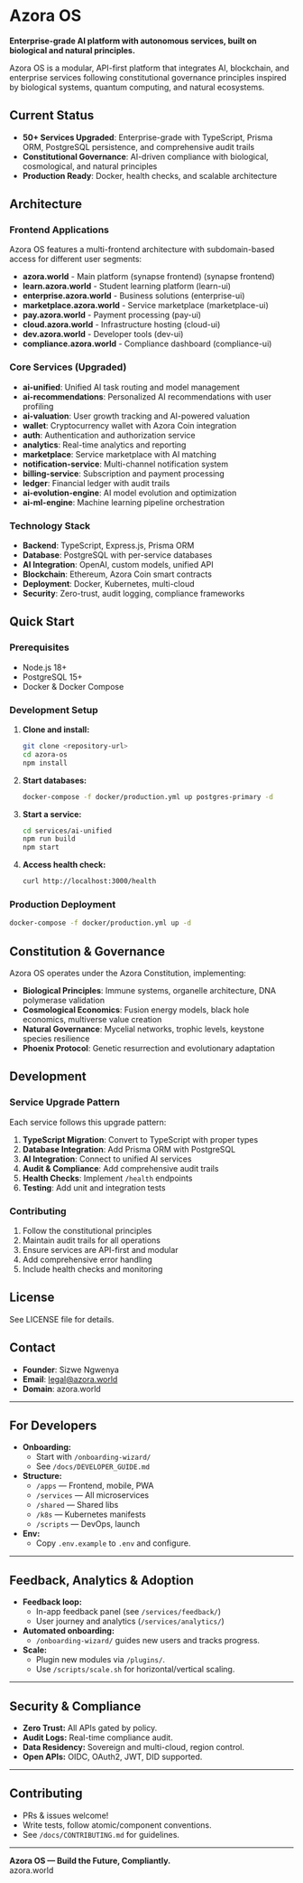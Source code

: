 # Azora OS

**Enterprise-grade AI platform with autonomous services, built on biological and natural principles.**

Azora OS is a modular, API-first platform that integrates AI, blockchain, and enterprise services following constitutional governance principles inspired by biological systems, quantum computing, and natural ecosystems.

## Current Status

- **50+ Services Upgraded**: Enterprise-grade with TypeScript, Prisma ORM, PostgreSQL persistence, and comprehensive audit trails
- **Constitutional Governance**: AI-driven compliance with biological, cosmological, and natural principles
- **Production Ready**: Docker, health checks, and scalable architecture

## Architecture

### Frontend Applications
Azora OS features a multi-frontend architecture with subdomain-based access for different user segments:

- **azora.world** - Main platform (synapse frontend) (synapse frontend)
- **learn.azora.world** - Student learning platform (learn-ui)
- **enterprise.azora.world** - Business solutions (enterprise-ui)
- **marketplace.azora.world** - Service marketplace (marketplace-ui)
- **pay.azora.world** - Payment processing (pay-ui)
- **cloud.azora.world** - Infrastructure hosting (cloud-ui)
- **dev.azora.world** - Developer tools (dev-ui)
- **compliance.azora.world** - Compliance dashboard (compliance-ui)

### Core Services (Upgraded)
- **ai-unified**: Unified AI task routing and model management
- **ai-recommendations**: Personalized AI recommendations with user profiling
- **ai-valuation**: User growth tracking and AI-powered valuation
- **wallet**: Cryptocurrency wallet with Azora Coin integration
- **auth**: Authentication and authorization service
- **analytics**: Real-time analytics and reporting
- **marketplace**: Service marketplace with AI matching
- **notification-service**: Multi-channel notification system 
- **billing-service**: Subscription and payment processing
- **ledger**: Financial ledger with audit trails
- **ai-evolution-engine**: AI model evolution and optimization
- **ai-ml-engine**: Machine learning pipeline orchestration

### Technology Stack
- **Backend**: TypeScript, Express.js, Prisma ORM
- **Database**: PostgreSQL with per-service databases
- **AI Integration**: OpenAI, custom models, unified API
- **Blockchain**: Ethereum, Azora Coin smart contracts
- **Deployment**: Docker, Kubernetes, multi-cloud
- **Security**: Zero-trust, audit logging, compliance frameworks

## Quick Start

### Prerequisites
- Node.js 18+
- PostgreSQL 15+
- Docker & Docker Compose

### Development Setup

1. **Clone and install:**
   ```bash
   git clone <repository-url>
   cd azora-os
   npm install
   ```

2. **Start databases:**
   ```bash
   docker-compose -f docker/production.yml up postgres-primary -d
   ```

3. **Start a service:**
   ```bash
   cd services/ai-unified
   npm run build
   npm start
   ```

4. **Access health check:**
   ```bash
   curl http://localhost:3000/health
   ```

### Production Deployment

```bash
docker-compose -f docker/production.yml up -d
```

## Constitution & Governance

Azora OS operates under the Azora Constitution, implementing:

- **Biological Principles**: Immune systems, organelle architecture, DNA polymerase validation
- **Cosmological Economics**: Fusion energy models, black hole economics, multiverse value creation
- **Natural Governance**: Mycelial networks, trophic levels, keystone species resilience
- **Phoenix Protocol**: Genetic resurrection and evolutionary adaptation

## Development

### Service Upgrade Pattern

Each service follows this upgrade pattern:

1. **TypeScript Migration**: Convert to TypeScript with proper types
2. **Database Integration**: Add Prisma ORM with PostgreSQL
3. **AI Integration**: Connect to unified AI services
4. **Audit & Compliance**: Add comprehensive audit trails
5. **Health Checks**: Implement `/health` endpoints
6. **Testing**: Add unit and integration tests

### Contributing

1. Follow the constitutional principles
2. Maintain audit trails for all operations
3. Ensure services are API-first and modular
4. Add comprehensive error handling
5. Include health checks and monitoring

## License

See LICENSE file for details.

## Contact

- **Founder**: Sizwe Ngwenya
- **Email**: legal@azora.world
- **Domain**: azora.world

---

## For Developers

- **Onboarding:**  
  - Start with `/onboarding-wizard/`
  - See `/docs/DEVELOPER_GUIDE.md`
- **Structure:**  
  - `/apps` — Frontend, mobile, PWA
  - `/services` — All microservices
  - `/shared` — Shared libs
  - `/k8s` — Kubernetes manifests
  - `/scripts` — DevOps, launch
- **Env:**  
  - Copy `.env.example` to `.env` and configure.

---

## Feedback, Analytics & Adoption

- **Feedback loop:**  
  - In-app feedback panel (see `/services/feedback/`)
  - User journey and analytics (`/services/analytics/`)
- **Automated onboarding:**  
  - `/onboarding-wizard/` guides new users and tracks progress.
- **Scale:**  
  - Plugin new modules via `/plugins/`.
  - Use `/scripts/scale.sh` for horizontal/vertical scaling.

---

## Security & Compliance

- **Zero Trust:** All APIs gated by policy.
- **Audit Logs:** Real-time compliance audit.
- **Data Residency:** Sovereign and multi-cloud, region control.
- **Open APIs:** OIDC, OAuth2, JWT, DID supported.

---

## Contributing

- PRs & issues welcome!
- Write tests, follow atomic/component conventions.
- See `/docs/CONTRIBUTING.md` for guidelines.

---

**Azora OS — Build the Future, Compliantly.**  
azora.world